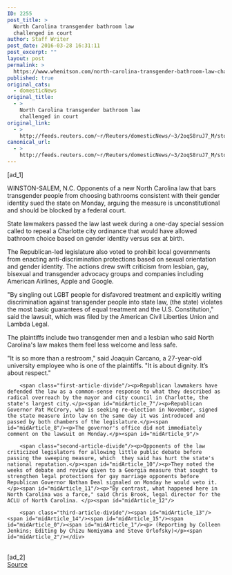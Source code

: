 ```yaml
---
ID: 2255
post_title: >
  North Carolina transgender bathroom law
  challenged in court
author: Staff Writer
post_date: 2016-03-28 16:31:11
post_excerpt: ""
layout: post
permalink: >
  https://www.whenitson.com/north-carolina-transgender-bathroom-law-challenged-in-court/
published: true
original_cats:
  - domesticNews
original_title:
  - >
    North Carolina transgender bathroom law
    challenged in court
original_link:
  - >
    http://feeds.reuters.com/~r/Reuters/domesticNews/~3/2oqS8ruJ7_M/story01.htm
canonical_url:
  - >
    http://feeds.reuters.com/~r/Reuters/domesticNews/~3/2oqS8ruJ7_M/story01.htm
---
```

 [ad_1]
<br><div id="articleText">
<span id="midArticle_start"/>

<span id="midArticle_0"/><span class="focusParagraph" readability="6"><p><span class="articleLocation">WINSTON-SALEM, N.C.</span> Opponents of a new North Carolina law that bars transgender people from choosing bathrooms consistent with their gender identity sued the state on Monday, arguing the measure is unconstitutional and should be blocked by a federal court.</p></span><span id="midArticle_1"/><p>State lawmakers passed the law last week during a one-day special session called to repeal a Charlotte city ordinance that would have allowed bathroom choice based on gender identity versus sex at birth.</p><span id="midArticle_2"/><p>The Republican-led legislature also voted to prohibit local governments from enacting anti-discrimination protections based on sexual orientation and gender identity. The actions drew swift criticism from lesbian, gay, bisexual and transgender advocacy groups and companies including American Airlines, Apple and Google.</p><span id="midArticle_3"/><p>"By singling out LGBT people for disfavored treatment and explicitly writing discrimination against transgender people into state law, (the state) violates the most basic guarantees of equal treatment and the U.S. Constitution," said the lawsuit, which was filed by the American Civil Liberties Union and Lambda Legal.</p><span id="midArticle_4"/><p>The plaintiffs include two transgender men and a lesbian who said North Carolina's law makes them feel less welcome and less safe.</p><span id="midArticle_5"/><p>"It is so more than a restroom," said Joaquin Carcano, a 27-year-old university employee who is one of the plaintiffs. "It is about dignity. It’s about respect."</p><span id="midArticle_6"/>
        
        <span class="first-article-divide"/><p>Republican lawmakers have defended the law as a common-sense response to what they described as radical overreach by the mayor and city council in Charlotte, the state's largest city.</p><span id="midArticle_7"/><p>Republican Governor Pat McCrory, who is seeking re-election in November, signed the state measure into law on the same day it was introduced and passed by both chambers of the legislature.</p><span id="midArticle_8"/><p>The governor's office did not immediately comment on the lawsuit on Monday.</p><span id="midArticle_9"/>
        
        <span class="second-article-divide"/><p>Opponents of the law criticized legislators for allowing little public debate before passing the sweeping measure, which  they said has hurt the state's national reputation.</p><span id="midArticle_10"/><p>They noted the weeks of debate and review given to a Georgia measure that sought to strengthen legal protections for gay marriage opponents before Republican Governor Nathan Deal signaled on Monday he would veto it.</p><span id="midArticle_11"/><p>"By contrast, what happened here in North Carolina was a farce," said Chris Brook, legal director for the ACLU of North Carolina. </p><span id="midArticle_12"/>
        
        <span class="third-article-divide"/><span id="midArticle_13"/><span id="midArticle_14"/><span id="midArticle_15"/><span id="midArticle_0"/><span id="midArticle_1"/><p> (Reporting by Colleen Jenkins; Editing by Chizu Nomiyama and Steve Orlofsky)</p><span id="midArticle_2"/></div>
<br>[ad_2]
<br><a href="http://feeds.reuters.com/~r/Reuters/domesticNews/~3/2oqS8ruJ7_M/story01.htm">Source </a>